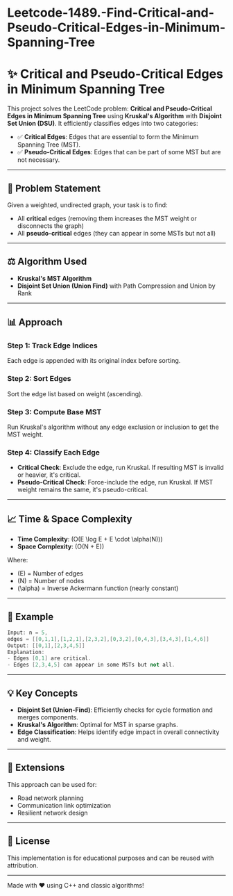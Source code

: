 # Leetcode-1489.-Find-Critical-and-Pseudo-Critical-Edges-in-Minimum-Spanning-Tree
# ✨ Critical and Pseudo-Critical Edges in Minimum Spanning Tree

This project solves the LeetCode problem: **Critical and Pseudo-Critical Edges in Minimum Spanning Tree** using **Kruskal's Algorithm** with **Disjoint Set Union (DSU)**. It efficiently classifies edges into two categories:

- ✅ **Critical Edges**: Edges that are essential to form the Minimum Spanning Tree (MST).
- ✅ **Pseudo-Critical Edges**: Edges that can be part of some MST but are not necessary.

---

## 🚀 Problem Statement
Given a weighted, undirected graph, your task is to find:
- All **critical** edges (removing them increases the MST weight or disconnects the graph)
- All **pseudo-critical** edges (they can appear in some MSTs but not all)

---

## ⚖️ Algorithm Used
- **Kruskal's MST Algorithm**
- **Disjoint Set Union (Union Find)** with Path Compression and Union by Rank

---

## 📊 Approach

### Step 1: Track Edge Indices
Each edge is appended with its original index before sorting.

### Step 2: Sort Edges
Sort the edge list based on weight (ascending).

### Step 3: Compute Base MST
Run Kruskal's algorithm without any edge exclusion or inclusion to get the MST weight.

### Step 4: Classify Each Edge
- **Critical Check**: Exclude the edge, run Kruskal. If resulting MST is invalid or heavier, it's critical.
- **Pseudo-Critical Check**: Force-include the edge, run Kruskal. If MST weight remains the same, it's pseudo-critical.

---

## 📈 Time & Space Complexity
- **Time Complexity**: \(O(E \log E + E \cdot \alpha(N))\)
- **Space Complexity**: \(O(N + E)\)

Where:
- \(E\) = Number of edges
- \(N\) = Number of nodes
- \(\alpha\) = Inverse Ackermann function (nearly constant)

---

## 📁 Example
```cpp
Input: n = 5,
edges = [[0,1,1],[1,2,1],[2,3,2],[0,3,2],[0,4,3],[3,4,3],[1,4,6]]
Output: [[0,1],[2,3,4,5]]
Explanation:
- Edges [0,1] are critical.
- Edges [2,3,4,5] can appear in some MSTs but not all.
```

---


## 💡 Key Concepts
- **Disjoint Set (Union-Find)**: Efficiently checks for cycle formation and merges components.
- **Kruskal's Algorithm**: Optimal for MST in sparse graphs.
- **Edge Classification**: Helps identify edge impact in overall connectivity and weight.

---

## 🚀 Extensions
This approach can be used for:
- Road network planning
- Communication link optimization
- Resilient network design

---

## 📄 License
This implementation is for educational purposes and can be reused with attribution.

---

Made with ❤️ using C++ and classic algorithms!

